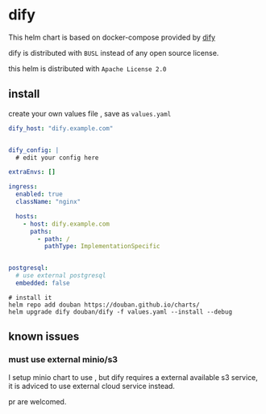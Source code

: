 # dify

This helm chart is based on docker-compose provided by [dify](https://github.com/dify/self-hosted)

dify is distributed with `BUSL` instead of any open source license.

this helm is distributed with `Apache License 2.0`

## install

create your own values file , save as `values.yaml`

```yaml
dify_host: "dify.example.com"


dify_config: |
  # edit your config here

extraEnvs: []

ingress:
  enabled: true
  className: "nginx"

  hosts:
    - host: dify.example.com
      paths:
        - path: /
          pathType: ImplementationSpecific


postgresql:
  # use external postgresql
  embedded: false
```

```
# install it
helm repo add douban https://douban.github.io/charts/
helm upgrade dify douban/dify -f values.yaml --install --debug
```
## known issues

### must use external minio/s3
I setup minio chart to use , but dify requires a external available s3 service, it is adviced to use external cloud service instead.

pr are welcomed.
